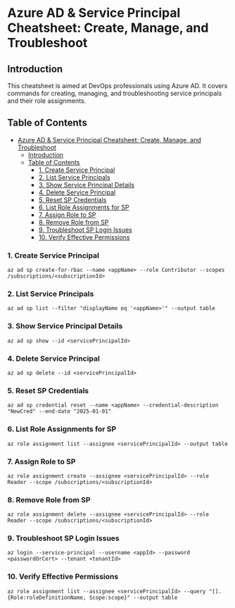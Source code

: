 # Azure AD & Service Principal Cheatsheet: Create, Manage, and Troubleshoot

## Introduction
This cheatsheet is aimed at DevOps professionals using Azure AD. It covers commands for creating, managing, and troubleshooting service principals and their role assignments.

## Table of Contents
- [Azure AD \& Service Principal Cheatsheet: Create, Manage, and Troubleshoot](#azure-ad--service-principal-cheatsheet-create-manage-and-troubleshoot)
  - [Introduction](#introduction)
  - [Table of Contents](#table-of-contents)
    - [1. Create Service Principal](#1-create-service-principal)
    - [2. List Service Principals](#2-list-service-principals)
    - [3. Show Service Principal Details](#3-show-service-principal-details)
    - [4. Delete Service Principal](#4-delete-service-principal)
    - [5. Reset SP Credentials](#5-reset-sp-credentials)
    - [6. List Role Assignments for SP](#6-list-role-assignments-for-sp)
    - [7. Assign Role to SP](#7-assign-role-to-sp)
    - [8. Remove Role from SP](#8-remove-role-from-sp)
    - [9. Troubleshoot SP Login Issues](#9-troubleshoot-sp-login-issues)
    - [10. Verify Effective Permissions](#10-verify-effective-permissions)

<a id="create-sp"></a>
### 1. Create Service Principal  
```
az ad sp create-for-rbac --name <appName> --role Contributor --scopes /subscriptions/<subscriptionId>
```

<a id="list-sp"></a>
### 2. List Service Principals  
```
az ad sp list --filter "displayName eq '<appName>'" --output table
```

<a id="show-sp"></a>
### 3. Show Service Principal Details  
```
az ad sp show --id <servicePrincipalId>
```

<a id="delete-sp"></a>
### 4. Delete Service Principal  
```
az ad sp delete --id <servicePrincipalId>
```

<a id="reset-sp-credentials"></a>
### 5. Reset SP Credentials  
```
az ad sp credential reset --name <appName> --credential-description "NewCred" --end-date "2025-01-01"
```

<a id="list-role-assignments"></a>
### 6. List Role Assignments for SP  
```
az role assignment list --assignee <servicePrincipalId> --output table
```

<a id="assign-role-to-sp"></a>
### 7. Assign Role to SP  
```
az role assignment create --assignee <servicePrincipalId> --role Reader --scope /subscriptions/<subscriptionId>
```

<a id="remove-role-from-sp"></a>
### 8. Remove Role from SP  
```
az role assignment delete --assignee <servicePrincipalId> --role Reader --scope /subscriptions/<subscriptionId>
```

<a id="troubleshoot-sp-login"></a>
### 9. Troubleshoot SP Login Issues  
```
az login --service-principal --username <appId> --password <passwordOrCert> --tenant <tenantId>
```

<a id="verify-permissions"></a>
### 10. Verify Effective Permissions  
```
az role assignment list --assignee <servicePrincipalId> --query "[].{Role:roleDefinitionName, Scope:scope}" --output table
```
